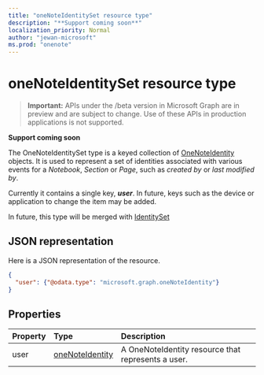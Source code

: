 ```yaml
---
title: "oneNoteIdentitySet resource type"
description: "**Support coming soon**"
localization_priority: Normal
author: "jewan-microsoft"
ms.prod: "onenote"
---
```


# oneNoteIdentitySet resource type

> **Important:** APIs under the /beta version in Microsoft Graph are in preview and are subject to change. Use of these APIs in production applications is not supported.

**Support coming soon**

The OneNoteIdentitySet type is a keyed collection of [OneNoteIdentity](onenoteidentity.md) objects.
 It is used to represent a set of identities associated with various events for a _Notebook_, _Section_ or _Page_, such as
 _created by_ or _last modified by_. 
 
Currently it contains a single key, _**user**_.  In future, keys such as the device or application to change the item may be added.

In future, this type will be merged with [IdentitySet](identityset.md)

## JSON representation

Here is a JSON representation of the resource.

<!-- {
  "blockType": "resource",
  "optionalProperties": [

  ],
  "@odata.type": "microsoft.graph.oneNoteIdentitySet"
}-->

```json
{
  "user": {"@odata.type": "microsoft.graph.oneNoteIdentity"}
}

```
## Properties
| Property	   | Type	|Description|
|:---------------|:--------|:----------|
|user|[oneNoteIdentity](onenoteidentity.md)|A OneNoteIdentity resource that represents a user.|

<!-- uuid: 8fcb5dbc-d5aa-4681-8e31-b001d5168d79
2015-10-25 14:57:30 UTC -->
<!-- {
  "type": "#page.annotation",
  "description": "oneNoteIdentitySet resource",
  "keywords": "",
  "section": "documentation",
  "tocPath": ""
}-->
